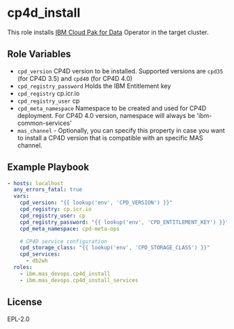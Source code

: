 cp4d_install
============

This role installs [IBM Cloud Pak for Data](https://www.ibm.com/uk-en/products/cloud-pak-for-data) Operator in the target cluster.

Role Variables
--------------

- `cpd_version` CP4D version to be installed. Supported versions are `cpd35` (for CP4D 3.5) and `cpd40` (for CP4D 4.0)
- `cpd_registry_password` Holds the IBM Entitlement key
- `cpd_registry` cp.icr.io
- `cpd_registry_user` cp
- `cpd_meta_namespace` Namespace to be created and used for CP4D deployment. For CP4D 4.0 version, namespace will always be 'ibm-common-services' 
- `mas_channel` - Optionally, you can specify this property in case you want to install a CP4D version that is compatible with an specific MAS channel.

Example Playbook
----------------

```yaml
- hosts: localhost
  any_errors_fatal: true
  vars:
    cpd_version: "{{ lookup('env', 'CPD_VERSION') }}"
    cpd_registry: cp.icr.io
    cpd_registry_user: cp
    cpd_registry_password: "{{ lookup('env', 'CPD_ENTITLEMENT_KEY') }}"
    cpd_meta_namespace: cpd-meta-ops

    # CP4D service configuration
    cpd_storage_class: "{{ lookup('env', 'CPD_STORAGE_CLASS') }}"
    cpd_services:
      - db2wh
  roles:
    - ibm.mas_devops.cp4d_install
    - ibm.mas_devops.cp4d_install_services
```

License
-------

EPL-2.0
